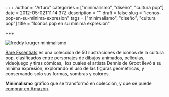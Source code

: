 +++
author = "Arturo"
categories = ["minimalismo", "diseño", "cultura pop"]
date = 2012-05-02T11:14:37Z
description = ""
draft = false
slug = "iconos-pop-en-su-minima-expresion"
tags = ["minimalismo", "diseño", "cultura pop"]
title = "Iconos pop en su mínima expresión"

+++


![freddy kruger minimalismo](/content/images/2016/06/freddy-kruger.jpg)

<a href="http://work.punchdouble.com/Bare-Essentials">Bare Essentials</a> es una colección de 50 ilustraciones de iconos de la cultura pop, clasificados entre personajes de dibujos animados, películas, videojuego y tiras cómicas,  los cuales el artista Dennis de Groot llevó a su mínima expresión, explorando el uso de las figuras geométricas, y conservando solo sus formas, sombras y colores.

<strong>Minimalismo</strong> gráfico que se transformó en colección, y que se puede <a href="http://www.amazon.com/Bare-Essentials-Dennis-Groot/dp/9048811481/ref=sr_1_1?ie=UTF8&amp;qid=1318592348&amp;sr=8-1">comprar en Amazon</a>.